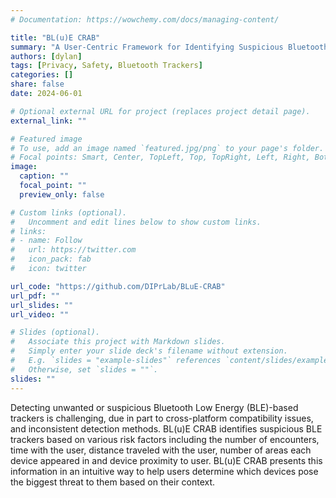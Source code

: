 ```yaml
---
# Documentation: https://wowchemy.com/docs/managing-content/

title: "BL(u)E CRAB"
summary: "A User-Centric Framework for Identifying Suspicious Bluetooth Trackers"
authors: [dylan]
tags: [Privacy, Safety, Bluetooth Trackers]
categories: []
share: false
date: 2024-06-01

# Optional external URL for project (replaces project detail page).
external_link: ""

# Featured image
# To use, add an image named `featured.jpg/png` to your page's folder.
# Focal points: Smart, Center, TopLeft, Top, TopRight, Left, Right, BottomLeft, Bottom, BottomRight.
image:
  caption: ""
  focal_point: ""
  preview_only: false

# Custom links (optional).
#   Uncomment and edit lines below to show custom links.
# links:
# - name: Follow
#   url: https://twitter.com
#   icon_pack: fab
#   icon: twitter

url_code: "https://github.com/DIPrLab/BLuE-CRAB"
url_pdf: ""
url_slides: ""
url_video: ""

# Slides (optional).
#   Associate this project with Markdown slides.
#   Simply enter your slide deck's filename without extension.
#   E.g. `slides = "example-slides"` references `content/slides/example-slides.md`.
#   Otherwise, set `slides = ""`.
slides: ""
---
```


Detecting unwanted or suspicious Bluetooth Low Energy (BLE)-based trackers is challenging, due in part to cross-platform compatibility issues, and inconsistent detection methods. BL(u)E CRAB identifies suspicious BLE trackers based on various risk factors including the number of encounters, time with the user, distance traveled with the user, number of areas each device appeared in and device proximity to user. BL(u)E CRAB presents this information in an intuitive way to help users determine which devices pose the biggest threat to them based on their context.
